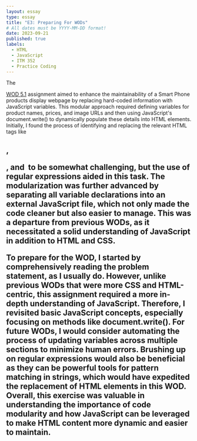 ```yaml
---
layout: essay
type: essay
title: "E3: Preparing For WODs"
# All dates must be YYYY-MM-DD format!
date: 2023-09-21
published: true
labels:
  - HTML
  - JavaScript
  - ITM 352
  - Practice Coding
---
```


The <p> <a href="https://dport96.github.io/ITM352/morea/050.variables_data_types/experience-SmartPhoneProducts1_variables.html">WOD 5.1</a> assignment aimed to enhance the maintainability of a Smart Phone products display webpage by replacing hard-coded information with JavaScript variables. This modular approach required defining variables for product names, prices, and image URLs and then using JavaScript's document.write() to dynamically populate these details into HTML elements. Initially, I found the process of identifying and replacing the relevant HTML tags like <h2>, <p>, and <img> to be somewhat challenging, but the use of regular expressions aided in this task. The modularization was further advanced by separating all variable declarations into an external JavaScript file, which not only made the code cleaner but also easier to manage. This was a departure from previous WODs, as it necessitated a solid understanding of JavaScript in addition to HTML and CSS.

To prepare for the WOD, I started by comprehensively reading the problem statement, as I usually do. However, unlike previous WODs that were more CSS and HTML-centric, this assignment required a more in-depth understanding of JavaScript. Therefore, I revisited basic JavaScript concepts, especially focusing on methods like document.write(). For future WODs, I would consider automating the process of updating variables across multiple sections to minimize human errors. Brushing up on regular expressions would also be beneficial as they can be powerful tools for pattern matching in strings, which would have expedited the replacement of HTML elements in this WOD. Overall, this exercise was valuable in understanding the importance of code modularity and how JavaScript can be leveraged to make HTML content more dynamic and easier to maintain.




